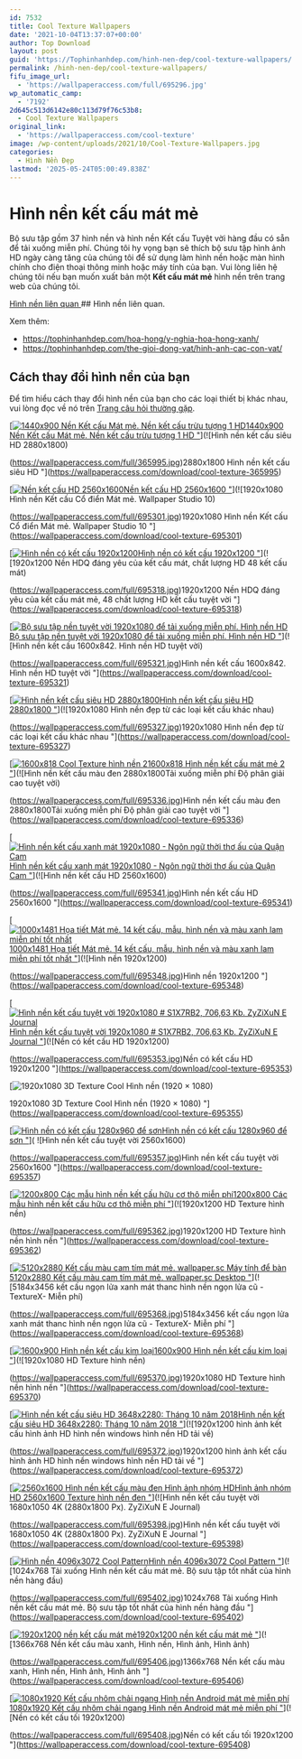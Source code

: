 ```yaml
---
id: 7532
title: Cool Texture Wallpapers
date: '2021-10-04T13:37:07+00:00'
author: Top Download
layout: post
guid: 'https://Tophinhanhdep.com/hinh-nen-dep/cool-texture-wallpapers/'
permalink: /hinh-nen-dep/cool-texture-wallpapers/
fifu_image_url:
  - 'https://wallpaperaccess.com/full/695296.jpg'
wp_automatic_camp:
  - '7192'
2d645c513d6142e80c113d79f76c53b8:
  - Cool Texture Wallpapers
original_link:
  - 'https://wallpaperaccess.com/cool-texture'
image: /wp-content/uploads/2021/10/Cool-Texture-Wallpapers.jpg
categories:
  - Hình Nền Đẹp
lastmod: '2025-05-24T05:00:49.838Z'
---
```

# Hình nền kết cấu mát mẻ

Bộ sưu tập gồm 37 hình nền và hình nền Kết cấu Tuyệt vời hàng đầu có sẵn để tải xuống miễn phí. Chúng tôi hy vọng bạn sẽ thích bộ sưu tập hình ảnh HD ngày càng tăng của chúng tôi để sử dụng làm hình nền hoặc màn hình chính cho điện thoại thông minh hoặc máy tính của bạn. Vui lòng liên hệ chúng tôi nếu bạn muốn xuất bản một **Kết cấu mát mẻ** hình nền trên trang web của chúng tôi.

[Hình nền liên quan ](#related) ## Hình nền liên quan.

   
 Xem thêm:

   
- <https://tophinhanhdep.com/hoa-hong/y-nghia-hoa-hong-xanh/>
- <https://tophinhanhdep.com/the-gioi-dong-vat/hinh-anh-cac-con-vat/>

## Cách thay đổi hình nền của bạn

Để tìm hiểu cách thay đổi hình nền của bạn cho các loại thiết bị khác nhau, vui lòng đọc về nó trên [Trang câu hỏi thường gặp](https://tophinhanhdep.com/faq/).

  
[[![1440x900 Nền Kết cấu Mát mẻ.  Nền kết cấu trừu tượng 1 HD](https://wallpaperaccess.com/full/695296.jpg)1440x900 Nền Kết cấu Mát mẻ. Nền kết cấu trừu tượng 1 HD "](https://wallpaperaccess.com/download/cool-texture-695296)](![Hình nền kết cấu siêu HD 2880x1800)

(https://wallpaperaccess.com/full/365995.jpg)2880x1800 Hình nền kết cấu siêu HD "](https://wallpaperaccess.com/download/cool-texture-365995)

[[![Nền kết cấu HD 2560x1600](https://wallpaperaccess.com/full/695299.jpg)Nền kết cấu HD 2560x1600 "](https://wallpaperaccess.com/download/cool-texture-695299)](![1920x1080 Hình nền Kết cấu Cổ điển Mát mẻ.  Wallpaper Studio 10)

(https://wallpaperaccess.com/full/695301.jpg)1920x1080 Hình nền Kết cấu Cổ điển Mát mẻ. Wallpaper Studio 10 "](https://wallpaperaccess.com/download/cool-texture-695301)

[[![Hình nền có kết cấu 1920x1200](https://wallpaperaccess.com/full/695304.jpg)Hình nền có kết cấu 1920x1200 "](https://wallpaperaccess.com/download/cool-texture-695304)](![1920x1200 Nền HDQ đáng yêu của kết cấu mát, chất lượng HD 48 kết cấu mát)

(https://wallpaperaccess.com/full/695318.jpg)1920x1200 Nền HDQ đáng yêu của kết cấu mát mẻ, 48 chất lượng HD kết cấu tuyệt vời "](https://wallpaperaccess.com/download/cool-texture-695318)

[[![Bộ sưu tập nền tuyệt vời 1920x1080 để tải xuống miễn phí.  Hình nền HD](https://wallpaperaccess.com/full/695320.jpg)Bộ sưu tập nền tuyệt vời 1920x1080 để tải xuống miễn phí. Hình nền HD "](https://wallpaperaccess.com/download/cool-texture-695320)](![Hình nền kết cấu 1600x842.  Hình nền HD tuyệt vời)

(https://wallpaperaccess.com/full/695321.jpg)Hình nền kết cấu 1600x842. Hình nền HD tuyệt vời "](https://wallpaperaccess.com/download/cool-texture-695321)

[[![Hình nền kết cấu siêu HD 2880x1800](https://wallpaperaccess.com/full/695322.jpg)Hình nền kết cấu siêu HD 2880x1800 "](https://wallpaperaccess.com/download/cool-texture-695322)](![1920x1080 Hình nền đẹp từ các loại kết cấu khác nhau)

(https://wallpaperaccess.com/full/695327.jpg)1920x1080 Hình nền đẹp từ các loại kết cấu khác nhau "](https://wallpaperaccess.com/download/cool-texture-695327)

[[![1600x818 Cool Texture hình nền 2](https://wallpaperaccess.com/full/695329.jpg)1600x818 Hình nền kết cấu mát mẻ 2 "](https://wallpaperaccess.com/download/cool-texture-695329)](![Hình nền kết cấu màu đen 2880x1800Tải xuống miễn phí Độ phân giải cao tuyệt vời)

(https://wallpaperaccess.com/full/695336.jpg)Hình nền kết cấu màu đen 2880x1800Tải xuống miễn phí Độ phân giải cao tuyệt vời "](https://wallpaperaccess.com/download/cool-texture-695336)

[[![Hình nền kết cấu xanh mát 1920x1080 - Ngôn ngữ thời thơ ấu của Quận Cam](https://wallpaperaccess.com/full/695338.jpg)Hình nền kết cấu xanh mát 1920x1080 - Ngôn ngữ thời thơ ấu của Quận Cam "](https://wallpaperaccess.com/download/cool-texture-695338)](![Hình nền kết cấu HD 2560x1600)

(https://wallpaperaccess.com/full/695341.jpg)Hình nền kết cấu HD 2560x1600 "](https://wallpaperaccess.com/download/cool-texture-695341)

[[![1000x1481 Họa tiết Mát mẻ.  14 kết cấu, mẫu, hình nền và màu xanh lam miễn phí tốt nhất](https://wallpaperaccess.com/full/695346.jpg)1000x1481 Họa tiết Mát mẻ. 14 kết cấu, mẫu, hình nền và màu xanh lam miễn phí tốt nhất "](https://wallpaperaccess.com/download/cool-texture-695346)](![Hình nền 1920x1200)

(https://wallpaperaccess.com/full/695348.jpg)Hình nền 1920x1200 "](https://wallpaperaccess.com/download/cool-texture-695348)

[[![Hình nền kết cấu tuyệt vời 1920x1080 # S1X7RB2, 706,63 Kb.  ZyZiXuN E Journal](https://wallpaperaccess.com/full/695349.jpg)Hình nền kết cấu tuyệt vời 1920x1080 # S1X7RB2, 706,63 Kb. ZyZiXuN E Journal "](https://wallpaperaccess.com/download/cool-texture-695349)](![Nền có kết cấu HD 1920x1200)

(https://wallpaperaccess.com/full/695353.jpg)Nền có kết cấu HD 1920x1200 "](https://wallpaperaccess.com/download/cool-texture-695353)

[![1920x1080 3D Texture Cool Hình nền (1920 × 1080)](https://wallpaperaccess.com/full/695355.jpg)

1920x1080 3D Texture Cool Hình nền (1920 × 1080) "](https://wallpaperaccess.com/download/cool-texture-695355)

[[![Hình nền có kết cấu 1280x960 để sơn](https://wallpaperaccess.com/full/695356.jpg)Hình nền có kết cấu 1280x960 để sơn "](https://wallpaperaccess.com/download/cool-texture-695356)]( ![Hình nền kết cấu tuyệt vời 2560x1600)

(https://wallpaperaccess.com/full/695357.jpg)Hình nền kết cấu tuyệt vời 2560x1600 "](https://wallpaperaccess.com/download/cool-texture-695357)

[[![1200x800 Các mẫu hình nền kết cấu hữu cơ thô miễn phí](https://wallpaperaccess.com/full/695360.jpg)1200x800 Các mẫu hình nền kết cấu hữu cơ thô miễn phí "](https://wallpaperaccess.com/download/cool-texture-695360)](![1920x1200 HD Texture hình nền)

(https://wallpaperaccess.com/full/695362.jpg)1920x1200 HD Texture hình nền hình nền "](https://wallpaperaccess.com/download/cool-texture-695362)

[[![5120x2880 Kết cấu màu cam tím mát mẻ.  wallpaper.sc Máy tính để bàn](https://wallpaperaccess.com/full/695365.jpg)5120x2880 Kết cấu màu cam tím mát mẻ. wallpaper.sc Desktop "](https://wallpaperaccess.com/download/cool-texture-695365)](![5184x3456 kết cấu ngọn lửa xanh mát thanc hình nền ngọn lửa cũ - TextureX- Miễn phí)

(https://wallpaperaccess.com/full/695368.jpg)5184x3456 kết cấu ngọn lửa xanh mát thanc hình nền ngọn lửa cũ - TextureX- Miễn phí "](https://wallpaperaccess.com/download/cool-texture-695368)

[[![1600x900 Hình nền kết cấu kim loại](https://wallpaperaccess.com/full/695369.jpg)1600x900 Hình nền kết cấu kim loại "](https://wallpaperaccess.com/download/cool-texture-695369)](![1920x1080 HD Texture hình nền)

(https://wallpaperaccess.com/full/695370.jpg)1920x1080 HD Texture hình nền hình nền "](https://wallpaperaccess.com/download/cool-texture-695370)

[[![Hình nền kết cấu siêu HD 3648x2280: Tháng 10 năm 2018](https://wallpaperaccess.com/full/695371.jpg)Hình nền kết cấu siêu HD 3648x2280: Tháng 10 năm 2018 "](https://wallpaperaccess.com/download/cool-texture-695371)](![1920x1200 hình ảnh kết cấu hình ảnh HD hình nền windows hình nền HD tải về)

(https://wallpaperaccess.com/full/695372.jpg)1920x1200 hình ảnh kết cấu hình ảnh HD hình nền windows hình nền HD tải về "](https://wallpaperaccess.com/download/cool-texture-695372)

[[![2560x1600 Hình nền kết cấu màu đen Hình ảnh nhóm HD](https://wallpaperaccess.com/full/695373.jpg)Hình ảnh nhóm HD 2560x1600 Texture hình nền đen "](https://wallpaperaccess.com/download/cool-texture-695373)](![Hình nền kết cấu tuyệt vời 1680x1050 4K (2880x1800 Px).  ZyZiXuN E Journal)

(https://wallpaperaccess.com/full/695398.jpg)Hình nền kết cấu tuyệt vời 1680x1050 4K (2880x1800 Px). ZyZiXuN E Journal "](https://wallpaperaccess.com/download/cool-texture-695398)

[[![Hình nền 4096x3072 Cool Pattern](https://wallpaperaccess.com/full/695399.jpg)Hình nền 4096x3072 Cool Pattern "](https://wallpaperaccess.com/download/cool-texture-695399)](![1024x768 Tải xuống Hình nền kết cấu mát mẻ.  Bộ sưu tập tốt nhất của hình nền hàng đầu)

(https://wallpaperaccess.com/full/695402.jpg)1024x768 Tải xuống Hình nền kết cấu mát mẻ. Bộ sưu tập tốt nhất của hình nền hàng đầu "](https://wallpaperaccess.com/download/cool-texture-695402)

[[![1920x1200 nền kết cấu mát mẻ](https://wallpaperaccess.com/full/695405.jpg)1920x1200 nền kết cấu mát mẻ "](https://wallpaperaccess.com/download/cool-texture-695405)](![1366x768 Nền kết cấu màu xanh, Hình nền, Hình ảnh, Hình ảnh)

(https://wallpaperaccess.com/full/695406.jpg)1366x768 Nền kết cấu màu xanh, Hình nền, Hình ảnh, Hình ảnh "](https://wallpaperaccess.com/download/cool-texture-695406)

[[![1080x1920 Kết cấu nhôm chải ngang Hình nền Android mát mẻ miễn phí](https://wallpaperaccess.com/full/695407.jpg)1080x1920 Kết cấu nhôm chải ngang Hình nền Android mát mẻ miễn phí "](https://wallpaperaccess.com/download/cool-texture-695407)](![Nền có kết cấu tối 1920x1200)

(https://wallpaperaccess.com/full/695408.jpg)Nền có kết cấu tối 1920x1200 "](https://wallpaperaccess.com/download/cool-texture-695408)
